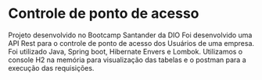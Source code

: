 # Controle de ponto de acesso
Projeto desenvolvido no Bootcamp Santander da DIO
Foi desenvolvido uma API Rest para o controle de ponto de acesso dos Usuários de uma empresa.
Foi utilizado Java, Spring boot, Hibernate Envers e Lombok.
Utilizamos o console H2 na memória para visualização das tabelas e o postman para a execução das requisições.

